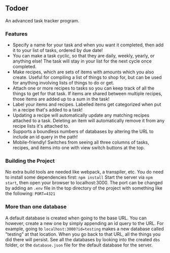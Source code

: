 ## Todoer
An advanced task tracker program.

[]("https://github.com/firecakes/todoer/blob/main/screen-1.png")
[]("https://github.com/firecakes/todoer/blob/main/screen-2.png")

### Features
 * Specify a name for your task and when you want it completed, then add it to your list of tasks, ordered by due date!
 * You can make a task cyclic, so that they are daily, weekly, yearly, or anything else! The task will stay in your list for the next cycle once completed.
 * Make recipes, which are sets of items with amounts which you also create. Useful for compiling a list of things to shop for, but can be used for anything involving lists of things to do or get.
 * Attach one or more recipes to tasks so you can keep track of all the things to get for that task. If items are shared between multiple recipes, those items are added up to a sum in the task!
 * Label your items and recipes. Labelled items get categorized when put in a recipe that's added to a task!
 * Updating a recipe will automatically update any matching recipes attached to a task. Deleting an item will automatically remove it from any recipe lists it's attached to.
 * Supports a boundless numbers of databases by altering the URL to include an id query in the path!
 * Mobile-friendly! Switches from seeing all three columns of tasks, recipes, and items into one with view switch buttons at the top.

### Building the Project
No extra build tools are needed like webpack, a transpiler, etc. You do need to install some dependencies first: `npm install`
Start the server via `npm start`, then open your browser to localhost:3000. The port can be changed by adding an `.env` file in the top directory of the project with something like the following: `PORT=4321`

### More than one database
A default database is created when going to the base URL. You can however, create a new one by simply appending an id query to the URL. For example, going to `localhost:3000?id=testing` makes a new database called "testing" at that location. When you go back to that URL, all the things you did there will persist. See all the databases by looking into the created `dbs` folder, or the `database.json` file for the default database for the server.